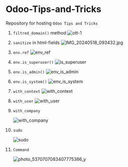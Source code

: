 # Odoo-Tips-and-Tricks

Repository for hosting `Odoo Tips and Tricks`

1. `filtred_domain()` method
![ott-1](https://github.com/SerhiiMiroshnychenko/Odoo-Tips-and-Tricks/assets/113379599/8834c50a-c6b5-4746-8de7-53978bb61d3e)

2. `sanitize` in html-fields
![IMG_20240518_093432.jpg](https://github.com/SerhiiMiroshnychenko/Odoo-Tips-and-Tricks/assets/113379599/850f59de-810b-4906-a92c-6c5b97435592)

3. `env.ref`
   ![env_ref](https://github.com/SerhiiMiroshnychenko/Odoo-Tips-and-Tricks/assets/113379599/c464f0f1-b158-4bcd-ae47-b1e8a8db0088)

4. `env.is_superuser()`
   ![is_superuser](https://github.com/SerhiiMiroshnychenko/Odoo-Tips-and-Tricks/assets/113379599/ceea504e-5d53-49bd-99f9-7d795b3b33b5)

5. `env.is_admin()`
   ![env_is_admin](https://github.com/SerhiiMiroshnychenko/Odoo-Tips-and-Tricks/assets/113379599/a51a2dee-3762-4ef2-86c9-fe9635aa38a7)

6. `env.is_system()`
   ![env_is_system](https://github.com/SerhiiMiroshnychenko/Odoo-Tips-and-Tricks/assets/113379599/132a66ee-6c78-4bfa-be98-18f2a2bcf669)

7. `with_context`
   ![with_context](https://github.com/SerhiiMiroshnychenko/Odoo-Tips-and-Tricks/assets/113379599/e5dde5ba-502e-4716-82b5-f9149031853b)

8. `with_user`
   ![with_user](https://github.com/SerhiiMiroshnychenko/Odoo-Tips-and-Tricks/assets/113379599/3eb09a26-cf6a-4123-a2b2-6a18a774d8bc)

9. `with_company`
    
    ![with_company](https://github.com/SerhiiMiroshnychenko/Odoo-Tips-and-Tricks/assets/113379599/8f77c95e-24a1-431d-949c-922d6908e8e9)

11. `sudo`
    
    ![sudo](https://github.com/SerhiiMiroshnychenko/Odoo-Tips-and-Tricks/assets/113379599/c618bea4-b1fe-43a9-a4ef-bd5b1de1f76c)

12. `Command`

    ![photo_5370707083407775366_y](https://github.com/SerhiiMiroshnychenko/Odoo-Tips-and-Tricks/assets/113379599/9fc5cefb-d58c-4154-9312-2c1931298857)

   




